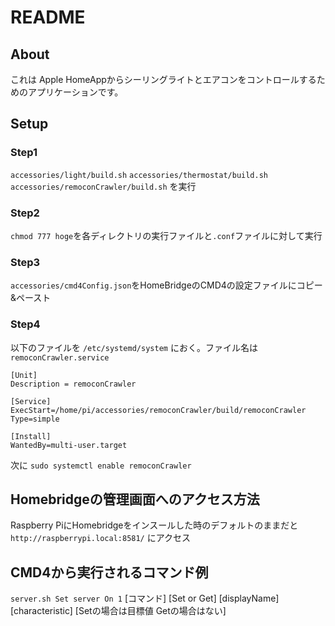 # README

## About
これは Apple HomeAppからシーリングライトとエアコンをコントロールするためのアプリケーションです。

## Setup
### Step1
`accessories/light/build.sh`
`accessories/thermostat/build.sh`
`accessories/remoconCrawler/build.sh`
を実行

### Step2
`chmod 777 hoge`を各ディレクトリの実行ファイルと`.conf`ファイルに対して実行

### Step3
`accessories/cmd4Config.json`をHomeBridgeのCMD4の設定ファイルにコピー&ペースト

### Step4
以下のファイルを `/etc/systemd/system` におく。ファイル名は`remoconCrawler.service`

```
[Unit]
Description = remoconCrawler

[Service]
ExecStart=/home/pi/accessories/remoconCrawler/build/remoconCrawler
Type=simple

[Install]
WantedBy=multi-user.target
```

次に
`sudo systemctl enable remoconCrawler`

## Homebridgeの管理画面へのアクセス方法
Raspberry PiにHomebridgeをインスールした時のデフォルトのままだと ` http://raspberrypi.local:8581/` にアクセス

## CMD4から実行されるコマンド例
`server.sh Set server On 1`
[コマンド] [Set or Get] [displayName] [characteristic] [Setの場合は目標値 Getの場合はない]